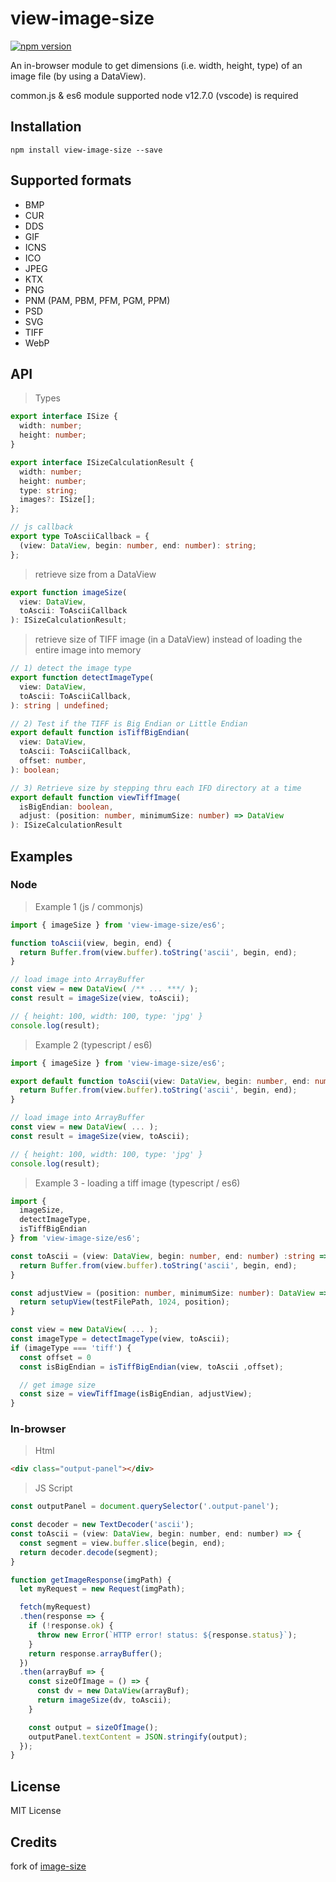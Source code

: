 # view-image-size

[![npm version](https://badge.fury.io/js/view-image-size.svg)](https://badge.fury.io/js/view-image-size)

An in-browser module to get dimensions (i.e. width, height, type) of an image file (by using a DataView).

common.js & es6 module supported
node v12.7.0 (vscode) is required

## Installation

```shell
npm install view-image-size --save
```

## Supported formats

* BMP
* CUR
* DDS
* GIF
* ICNS
* ICO
* JPEG
* KTX
* PNG
* PNM (PAM, PBM, PFM, PGM, PPM)
* PSD
* SVG
* TIFF
* WebP

## API

> Types

````typescript
export interface ISize {
  width: number; 
  height: number;
}

export interface ISizeCalculationResult {
  width: number;
  height: number;
  type: string;
  images?: ISize[];
};

// js callback
export type ToAsciiCallback = {
  (view: DataView, begin: number, end: number): string;
};
````

> retrieve size from a DataView

````typescript
export function imageSize(
  view: DataView,
  toAscii: ToAsciiCallback
): ISizeCalculationResult;

````

> retrieve size of TIFF image (in a DataView) instead of loading the entire image into memory

````typescript
// 1) detect the image type
export function detectImageType(
  view: DataView,
  toAscii: ToAsciiCallback,
): string | undefined;

// 2) Test if the TIFF is Big Endian or Little Endian
export default function isTiffBigEndian(
  view: DataView,
  toAscii: ToAsciiCallback,
  offset: number,
): boolean;

// 3) Retrieve size by stepping thru each IFD directory at a time
export default function viewTiffImage(
  isBigEndian: boolean,
  adjust: (position: number, minimumSize: number) => DataView
): ISizeCalculationResult

````

## Examples 

### Node 

>  Example 1 (js / commonjs)

````js
import { imageSize } from 'view-image-size/es6';

function toAscii(view, begin, end) {
  return Buffer.from(view.buffer).toString('ascii', begin, end);
}

// load image into ArrayBuffer
const view = new DataView( /** ... ***/ );
const result = imageSize(view, toAscii);

// { height: 100, width: 100, type: 'jpg' }
console.log(result);
````

>  Example 2 (typescript / es6)

````typescript
import { imageSize } from 'view-image-size/es6';

export default function toAscii(view: DataView, begin: number, end: number): string {
  return Buffer.from(view.buffer).toString('ascii', begin, end);
}

// load image into ArrayBuffer
const view = new DataView( ... );
const result = imageSize(view, toAscii);

// { height: 100, width: 100, type: 'jpg' }
console.log(result);

````

>  Example 3 - loading a tiff image (typescript / es6)

````typescript
import { 
  imageSize, 
  detectImageType,
  isTiffBigEndian
} from 'view-image-size/es6';

const toAscii = (view: DataView, begin: number, end: number) :string => {
  return Buffer.from(view.buffer).toString('ascii', begin, end);
}

const adjustView = (position: number, minimumSize: number): DataView => {
  return setupView(testFilePath, 1024, position);
}

const view = new DataView( ... );
const imageType = detectImageType(view, toAscii);
if (imageType === 'tiff') {
  const offset = 0
  const isBigEndian = isTiffBigEndian(view, toAscii ,offset);

  // get image size
  const size = viewTiffImage(isBigEndian, adjustView);
}

````

### In-browser

> Html

````html
<div class="output-panel"></div>
````

> JS Script 
````js
const outputPanel = document.querySelector('.output-panel');

const decoder = new TextDecoder('ascii');
const toAscii = (view: DataView, begin: number, end: number) => {
  const segment = view.buffer.slice(begin, end);
  return decoder.decode(segment);
}

function getImageResponse(imgPath) {
  let myRequest = new Request(imgPath);

  fetch(myRequest)
  .then(response => {
    if (!response.ok) {
      throw new Error(`HTTP error! status: ${response.status}`);
    }
    return response.arrayBuffer();
  })
  .then(arrayBuf => {
    const sizeOfImage = () => {
      const dv = new DataView(arrayBuf);
      return imageSize(dv, toAscii);
    }

    const output = sizeOfImage();
    outputPanel.textContent = JSON.stringify(output);
  });
}
````

## License

MIT License

## Credits

fork of [image-size](https://github.com/image-size/image-size)

